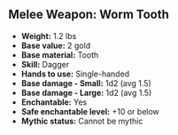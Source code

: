## Melee Weapon: Worm Tooth

- **Weight:** 1.2 lbs
- **Base value:** 2 gold
- **Base material:** Tooth
- **Skill:** Dagger
- **Hands to use:** Single-handed
- **Base damage - Small:** 1d2 (avg 1.5)
- **Base damage - Large:** 1d2 (avg 1.5)
- **Enchantable:** Yes
- **Safe enchantable level:** +10 or below
- **Mythic status:** Cannot be mythic
